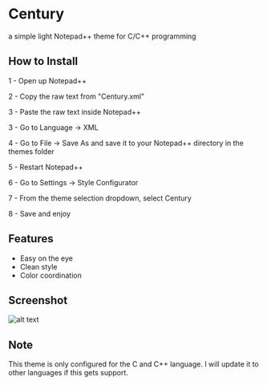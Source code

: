 # Century
a simple light Notepad++ theme for C/C++ programming

## How to Install
1 - Open up Notepad++

2 - Copy the raw text from "Century.xml"

3 - Paste the raw text inside Notepad++

3 - Go to Language -> XML

4 - Go to File -> Save As and save it to your Notepad++ directory in the themes folder

5 - Restart Notepad++

6 - Go to Settings -> Style Configurator

7 - From the theme selection dropdown, select Century

8 - Save and enjoy

## Features
- Easy on the eye
- Clean style
- Color coordination

## Screenshot
![alt text](https://github.com/bricelavie/Century/blob/master/Century.png)

## Note
This theme is only configured for the C and C++ language. I will update it to other languages if this gets support.
